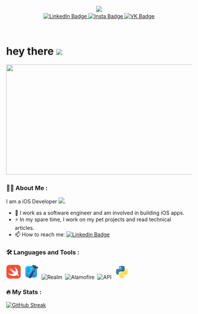 <div id="header" align="center">
  <img src="https://media.giphy.com/media/M9gbBd9nbDrOTu1Mqx/giphy.gif" width="100"/>
</div>

<div id="badges" align=center>
  <a href="https://www.linkedin.com/in/khusein-pakhaev-85b84327a/">
    <img src="https://img.shields.io/badge/LinkedIn-blue?style=for-the-badge&logo=linkedin&logoColor=white" alt="LinkedIn Badge"/>
  </a>

  <a href="https://www.instagram.com/pakhaev_95/">
    <img src="https://img.shields.io/badge/instagram-orange?style=for-the-badge&logo=instagram&logoColor=white" alt="Insta Badge"/>
  </a>

  <a href="https://vk.com/pakhaev/">
    <img src="https://img.shields.io/badge/vk-blue?style=for-the-badge&logo=vk&logoColor=white" alt="VK Badge"/>
  </a>
</div>

<p align=center>
  <img src="https://komarev.com/ghpvc/?username=pakhaev&style=flat-square&color=blue" alt=""/>
</p>
<h1>
  hey there
  <img src="https://media.giphy.com/media/hvRJCLFzcasrR4ia7z/giphy.gif" width="30px"/>
</h1>

<div align="center">
  <img src="https://media.giphy.com/media/dWesBcTLavkZuG35MI/giphy.gif" width="600" height="300"/>
</div>

### :man_technologist: About Me :

I am a iOS Developer <img src="https://media.giphy.com/media/WUlplcMpOCEmTGBtBW/giphy.gif" width="30">.
- :telescope: I work as a software engineer and am involved in building iOS apps.
- :zap: In my spare time, I work on my pet projects and read technical articles.
- :mailbox: How to reach me: [![Linkedin Badge](https://img.shields.io/badge/-khusein-blue?style=flat&logo=Linkedin&logoColor=white)]("https://www.linkedin.com/in/khusein-pakhaev-85b84327a/")

### :hammer_and_wrench: Languages and Tools :
<div>
    <img src="https://github.com/devicons/devicon/blob/master/icons/swift/swift-original.svg" title="Swift" alt="Swift" width="40" height="40"/>&nbsp;
    <img src="https://github.com/devicons/devicon/blob/master/icons/xcode/xcode-original.svg" title="Xcode" alt="Xcode" width="40" height="40"/>&nbsp;
    <img src="https://www.svgrepo.com/show/354265/realm.svg" title="Realm" alt="Realm" width="40" height="40"/>&nbsp;
    <img src="https://avatars.githubusercontent.com/u/7774181?s=280&v=4" title="Alamofire" alt="Alamofire" width="40" height="40"/>&nbsp;
    <img src="https://icons.veryicon.com/png/o/education-technology/internet-blue-line-icon/api-interface.png" title="API" alt="API" width="40" height="40"/>&nbsp;
    <img src="https://github.com/devicons/devicon/blob/master/icons/python/python-original.svg" title="Python" alt="Python" width="40" height="40"/>&nbsp;

</div>


### :fire: My Stats :
[![GitHub Streak](http://github-readme-streak-stats.herokuapp.com?user=pakhaev&theme=dark&background=000000)](https://git.io/streak-stats)

<!-- [![Top Langs](https://github-readme-stats.vercel.app/api/top-langs/?username=pakhaev&layout=compact&theme=vision-friendly-dark)](https://github.com/anuraghazra/github-readme-stats) -->

